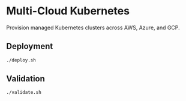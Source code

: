 # Multi-Cloud Kubernetes

Provision managed Kubernetes clusters across AWS, Azure, and GCP.

## Deployment

```bash
./deploy.sh
```

## Validation

```bash
./validate.sh
```
